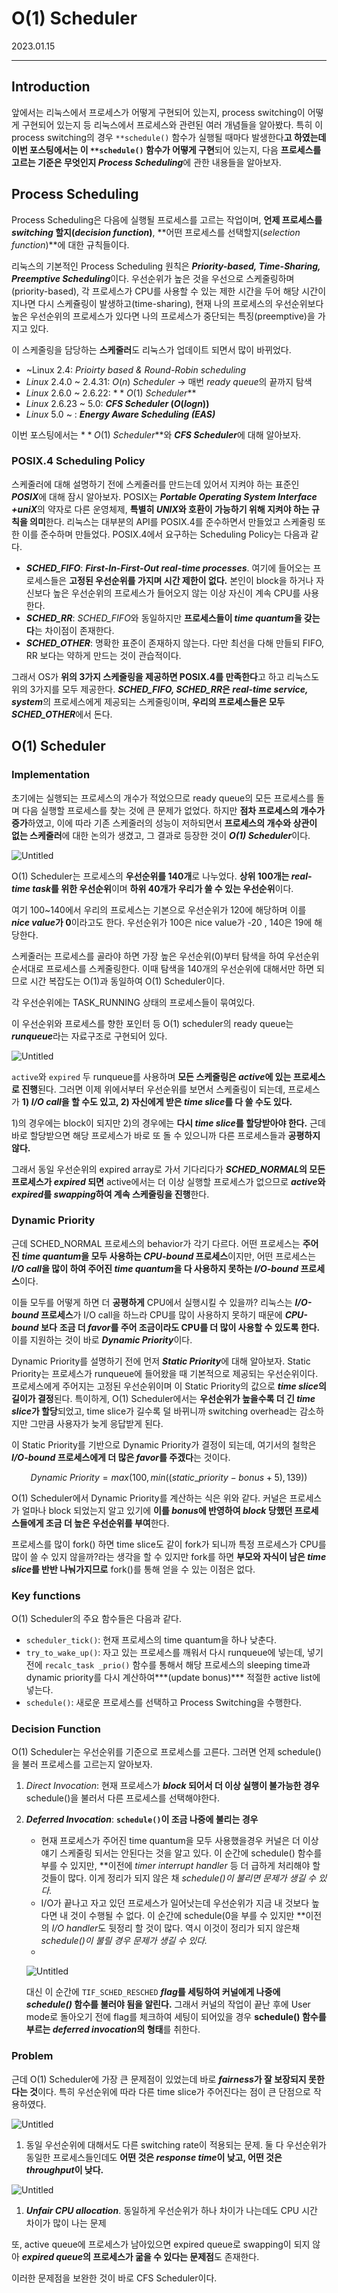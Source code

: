 # O(1) Scheduler

2023.01.15

---

## Introduction

앞에서는 리눅스에서 프로세스가 어떻게 구현되어 있는지, process switching이 어떻게 구현되어 있는지 등 리눅스에서 프로세스와 관련된 여러 개념들을 알아봤다. 특히 이 process switching의 경우 `**schedule()` 함수가 실행될 때마다 발생한다**고 하였는데 이번 포스팅에서는 이 `**schedule()` 함수가 어떻게 구현**되어 있는지, 다음 **프로세스를 고르는 기준은 무엇인지 *Process Scheduling***에 관한 내용들을 알아보자.

## Process Scheduling

Process Scheduling은 다음에 실행될 프로세스를 고르는 작업이며, **언제 프로세스를 *switching* 할지(*decision function*)**, **어떤 프로세스를 선택할지(*selection function*)**에 대한 규칙들이다.

리눅스의 기본적인 Process Scheduling 원칙은 ***Priority-based, Time-Sharing, Preemptive Scheduling***이다. 우선순위가 높은 것을 우선으로 스케줄링하며(priority-based), 각 프로세스가 CPU를 사용할 수 있는 제한 시간을 두어 해당 시간이 지나면 다시 스케쥴링이 발생하고(time-sharing), 현재 나의 프로세스의 우선순위보다 높은 우선순위의 프로세스가 있다면 나의 프로세스가 중단되는 특징(preemptive)을 가지고 있다.

이 스케줄링을 담당하는 **스케줄러**도 리눅스가 업데이트 되면서 많이 바뀌었다.

- ~Linux 2.4: *Prioirty based & Round-Robin scheduling*
- *Linux* 2.4.0 ~ 2.4.31: $O(n)$ *Scheduler* → 매번 *ready queue*의 끝까지 탐색
- *Linux* 2.6.0 ~ 2.6.22: $**O(1)$ *Scheduler***
- *Linux* 2.6.23 ~ 5.0: ***CFS Scheduler* ($O(logn)$)**
- *Linux* 5.0 ~ : ***Energy Aware Scheduling (EAS)***

이번 포스팅에서는 $**O(1)$ *Scheduler***와 ***CFS Scheduler***에 대해 알아보자.

### POSIX.4 Scheduling Policy

스케줄러에 대해 설명하기 전에 스케줄러를 만드는데 있어서 지켜야 하는 표준인 ***POSIX***에 대해 잠시 알아보자. POSIX는 ***Portable Operating System Interface +uniX***의 약자로 다른 운영체제, **특별히 *UNIX*와 호환이 가능하기 위해 지켜야 하는 규칙을 의미**한다. 리눅스는 대부분의 API를 POSIX.4를 준수하면서 만들었고 스케줄링 또한 이를 준수하며 만들었다. POSIX.4에서 요구하는 Scheduling Policy는 다음과 같다.

- ***SCHED_FIFO***: ***First-In-First-Out real-time processes***. 여기에 들어오는 프로세스들은 **고정된 우선순위를 가지며 시간 제한이 없다.** 본인이 block을 하거나 자신보다 높은 우선순위의 프로세스가 들어오지 않는 이상 자신이 계속 CPU를 사용한다.
- ***SCHED_RR***: *SCHED_FIFO*와 동일하지만 **프로세스들이 *time quantum*을 갖는다**는 차이점이 존재한다.
- ***SCHED_OTHER***: 명확한 표준이 존재하지 않는다. 다만 최선을 다해 만들되 FIFO, RR 보다는 약하게 만드는 것이 관습적이다.

그래서 OS가 **위의 3가지 스케줄링을 제공하면 POSIX.4를 만족한다**고 하고 리눅스도 위의 3가지를 모두 제공한다. ***SCHED_FIFO, SCHED_RR*은 *real-time service, system***의 프로세스에게 제공되는 스케줄링이며, **우리의 프로세스들은 모두 *SCHED_OTHER***에서 돈다.

## O(1) Scheduler

### Implementation

초기에는 실행되는 프로세스의 개수가 적었으므로 ready queue의 모든 프로세스를 돌며 다음 실행할 프로세스를 찾는 것에 큰 문제가 없었다. 하지만 **점차 프로세스의 개수가 증가**하였고, 이에 따라 기존 스케줄러의 성능이 저하되면서 **프로세스의 개수와 상관이 없는 스케줄러**에 대한 논의가 생겼고, 그 결과로 등장한 것이 ***O(1) Scheduler***이다.

![Untitled](O(1)%20Scheduler%206d4768b5d78849c4846794accafcd876/Untitled.png)

O(1) Scheduler는 프로세스의 **우선순위를 140개**로 나누었다. **상위 100개는 *real-time task*를 위한 우선순위**이며 **하위 40개가 우리가 쓸 수 있는 우선순위**이다. 

여기 100~140에서 우리의 프로세스는 기본으로 우선순위가 120에 해당하며 이를 ***nice value*가 0**이라고도 한다. 우선순위가 100은 nice value가 -20 , 140은 19에 해당한다.

스케줄러는 프로세스를 골라야 하면 가장 높은 우선순위(0)부터 탐색을 하여 우선순위 순서대로 프로세스를 스케줄링한다. 이때 탐색을 140개의 우선순위에 대해서만 하면 되므로 시간 복잡도는 O(1)과 동일하여 O(1) Scheduler이다. 

각 우선순위에는 TASK_RUNNING 상태의 프로세스들이 묶여있다. 

이 우선순위와 프로세스를 향한 포인터 등 O(1) scheduler의 ready queue는 ***runqueue***라는 자료구조로 구현되어 있다. 

![Untitled](O(1)%20Scheduler%206d4768b5d78849c4846794accafcd876/Untitled%201.png)

`active`와 `expired` 두 runqueue를 사용하며 **모든 스케줄링은 *active*에 있는 프로세스로 진행**된다. 그러면 이제 위에서부터 우선순위를 보면서 스케줄링이 되는데, 프로세스가 **1) *I/O call*을 할 수도 있고, 2) 자신에게 받은 *time slice*를 다 쓸 수도 있다.** 

1)의 경우에는 block이 되지만 2)의 경우에는 **다시 *time slice*를 할당받아야 한다.** 근데 바로 할당받으면 해당 프로세스가 바로 또 돌 수 있으니까 다른 프로세스들과 **공평하지 않다.** 

그래서 동일 우선순위의 expired array로 가서 기다리다가 ***SCHED_NORMAL*의 모든 프로세스가 *expired* 되면** active에서는 더 이상 실행할 프로세스가 없으므로 ***active*와 *expired*를 *swapping*하여 계속 스케줄링을 진행**한다.

### Dynamic Priority

근데 SCHED_NORMAL 프로세스의 behavior가 각기 다르다. 어떤 프로세스는 **주어진 *time quantum*을 모두 사용하는 *CPU-bound* 프로세스**이지만, 어떤 프로세스는 ***I/O call*을 많이 하여 주어진 *time quantum*을 다 사용하지 못하는 *I/O-bound* 프로세스**이다. 

이들 모두를 어떻게 하면 더 **공평하게** CPU에서 실행시킬 수 있을까? 리눅스는 ***I/O-bound* 프로세스**가 I/O call을 하느라 CPU를 많이 사용하지 못하기 때문에 ***CPU-bound* 보다** **조금 더 *favor*를 주어 조금이라도 CPU를 더 많이 사용할 수 있도록 한다.** 이를 지원하는 것이 바로 ***Dynamic Priority***이다.

Dynamic Priority를 설명하기 전에 먼저 ***Static Priority***에 대해 알아보자. Static Priority는 프로세스가 runqueue에 들어왔을 때 기본적으로 제공되는 우선순위이다. 프로세스에게 주어지는 고정된 우선순위이며 이 Static Priority의 값으로 ***time slice*의 길이가 결정**된다. 특이하게, O(1) Scheduler에서는 **우선순위가 높을수록 더 긴 *time slice*가 할당**되었고, time slice가 길수록 덜 바뀌니까 switching overhead는 감소하지만 그만큼 사용자가 늦게 응답받게 된다.

이 Static Priority를 기반으로 Dynamic Priority가 결정이 되는데, 여기서의 철학은 ***I/O-bound* 프로세스에게 더 많은 *favor*를 주겠다**는 것이다. 

$$
Dynamic\ Priority = max(100, min((static\_priority-bonus+5), 139))
$$

O(1) Scheduler에서 Dynamic Priority를 계산하는 식은 위와 같다. 커널은 프로세스가 얼마나 block 되었는지 알고 있기에 **이를 *bonus*에 반영하여 *block* 당했던 프로세스들에게 조금 더 높은 우선순위를 부여**한다. 

프로세스를 많이 fork() 하면 time slice도 같이 fork가 되니까 특정 프로세스가 CPU를 많이 쓸 수 있지 않을까?라는 생각을 할 수 있지만 fork를 하면 **부모와 자식이 남은 *time slice*를 반반 나눠가지므로** fork()를 통해 얻을 수 있는 이점은 없다. 

### Key functions

O(1) Scheduler의 주요 함수들은 다음과 같다.

- `scheduler_tick()`: 현재 프로세스의 time quantum을 하나 낮춘다.
- `try_to_wake_up()`: 자고 있는 프로세스를 깨워서 다시 runqueue에 넣는데, 넣기 전에 `recalc_task _prio()` 함수를 통해서 해당 프로세스의 sleeping time과 dynamic priority를 다시 계산하여***(update bonus)*** 적절한 active list에 넣는다.
- `schedule()`: 새로운 프로세스를 선택하고 Process Switching을 수행한다.

### Decision Function

O(1) Scheduler는 우선순위를 기준으로 프로세스를 고른다. 그러면 언제 schedule()을 불러 프로세스를 고르는지 알아보자.

1. *Direct Invocation*: 현재 프로세스가 ***block* 되어서 더 이상 실행이 불가능한 경우** schedule()을 불러서 다른 프로세스를 선택해야한다.
2. ***Deferred Invocation***: **`schedule()`이 조금 나중에 불리는 경우** 
    - 현재 프로세스가 주어진 time quantum을 모두 사용했을경우 커널은 더 이상 얘기 스케줄링 되서는 안된다는 것을 알고 있다. 이 순간에 schedule() 함수를 부를 수 있지만, **이전에 *timer interrupt handler* 등 더 급하게 처리해야 할 것들이 많다. 이게 정리가 되지 않은 채 *schedule()*이 불리면 문제가 생길 수 있다.**
    - I/O가 끝나고 자고 있던 프로세스가 일어낫는데 우선순위가 지금 내 것보다 높다면 내 것이 수행될 수 없다. 이 순간에 schedule(0을 부를 수 있지만 **이전의 *I/O handler*도 뒷정리 할 것이 많다. 역시 이것이 정리가 되지 않은채 *schedule()*이 불릴 경우 문제가 생길 수 있다.**
    - 
    
    ![Untitled](O(1)%20Scheduler%206d4768b5d78849c4846794accafcd876/Untitled%202.png)
    
    대신 이 순간에 `TIF_SCHED_RESCHED` ***flag*를 세팅하여 커널에게 나중에 *schedule()* 함수를 불러야 됨을 알린다.** 그래서 커널의 작업이 끝난 후에 User mode로 돌아오기 전에 flag를 체크하여 세팅이 되어있을 경우 **schedule() 함수를 부르는 *deferred invocation*의 형태**를 취한다. 
    

### Problem

근데 O(1) Scheduler에 가장 큰 문제점이 있었는데 바로 ***fairness*가 잘 보장되지 못한다는 것**이다. 특히 우선순위에 따라 다른 time slice가 주어진다는 점이 큰 단점으로 작용하였다.

![Untitled](O(1)%20Scheduler%206d4768b5d78849c4846794accafcd876/Untitled%203.png)

1. 동일 우선순위에 대해서도 다른 switching rate이 적용되는 문제. 둘 다 우선순위가 동일한 프로세스들인데도 **어떤 것은 *response time*이 낮고, 어떤 것은 *throughput*이 낮다.**

![Untitled](O(1)%20Scheduler%206d4768b5d78849c4846794accafcd876/Untitled%204.png)

1. ***Unfair CPU allocation***. 동일하게 우선순위가 하나 차이가 나는데도 CPU 시간 차이가 많이 나는 문제

또, active queue에 프로세스가 남아있으면 expired queue로 swapping이 되지 않아 ***expired queue*의 프로세스가 굶을 수 있다는 문제점**도 존재한다.

이러한 문제점을 보완한 것이 바로 CFS Scheduler이다.
